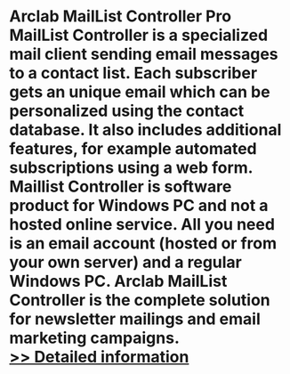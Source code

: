 # Arclab MailList Controller Pro<br />MailList Controller is a specialized mail client sending email messages to a contact list. Each subscriber gets an unique email which can be personalized using the contact database. It also includes additional features, for example automated subscriptions using a web form. Maillist Controller is software product for Windows PC and not a hosted online service. All you need is an email account (hosted or from your own server) and a regular Windows PC. Arclab MailList Controller is the complete solution for newsletter mailings and email marketing campaigns.<br />[>> Detailed information](https://secure.shareit.com/shareit/product.html?productid=300012329&affiliateid=200057808)